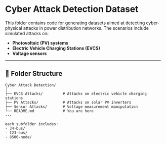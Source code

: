 # Cyber Attack Detection Dataset

This folder contains code for generating datasets aimed at detecting cyber-physical attacks in power distribution networks. The scenarios include simulated attacks on:

- **Photovoltaic (PV) systems**
- **Electric Vehicle Charging Stations (EVCS)**
- **Voltage sensors**


---

## 📂 Folder Structure

```text
Cyber Attack Detection/
│
├── EVCS Attacks/         # Attacks on electric vehicle charging stations
├── PV Attacks/           # Attacks on solar PV inverters
├── Sensor Attacks/       # Voltage measurement manipulation
└── README.md             # You are here
---

each subfolder includes:
- 34-bus/
- 123-bus/
- 8500-node/
